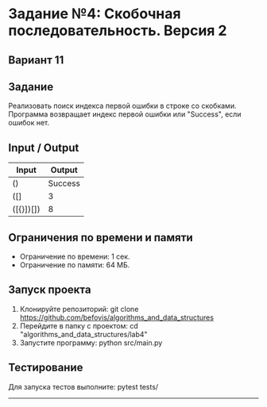 # Задание №4: Скобочная последовательность. Версия 2
## Вариант 11

## Задание
Реализовать поиск индекса первой ошибки в строке со скобками. Программа возвращает индекс первой ошибки или "Success", если ошибок нет.

## Input / Output

| Input        | Output   |
|--------------|----------|
| ()           | Success  |
| ([]          | 3        |
| ([{}])[])    | 8        |

## Ограничения по времени и памяти

- Ограничение по времени: 1 сек.
- Ограничение по памяти: 64 МБ.

## Запуск проекта

1. Клонируйте репозиторий:
git clone https://github.com/befovis/algorithms_and_data_structures
2. Перейдите в папку с проектом:
cd "algorithms_and_data_structures/lab4"
3. Запустите программу:
python src/main.py

## Тестирование
Для запуска тестов выполните:
pytest tests/

---
